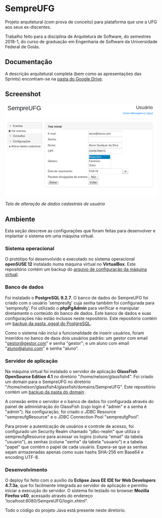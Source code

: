 # SempreUFG

Projeto arquitetural (com prova de conceito) para plataforma que une a UFG aos seus ex-discentes.

Trabalho feito para a disciplina de Arquitetura de Software, do semestres 2018-1, do curso de graduação em Engenharia de Software da Universidade Federal de Goiás.

## Documentação

A descrição arquitetural completa (bem como as apresentações das Sprints) encontram-se na [pasta do Google Drive](https://drive.google.com/open?id=1guxaoQO206zibiFeCEyuzGVLhktmJKyK).

## Screenshot

![Imagem](./.screenshots/dadosCadastrais.png)

*Tela de alteração de dados cadastrais de usuário*

## Ambiente

Esta seção descreve as configurações que foram feitas para desenvolver e implantar o sistema em uma máquina virtual.

### Sistema operacional

O protótipo foi desenvolvido e executado no sistema operacional **openSUSE 12** instalado numa máquina virtual no **VirtualBox**. Este repositório contém um backup do [arquivo de configuração da máquina virtual](./.virtualBox/Arquitetura.vbox).

### Banco de dados

Foi instalado o **PostgreSQL 9.2.7**. O banco de dados do SempreUFG foi criado com o usuário 'sempreufg' cuja senha também foi configurada para 'sempreufg'. Foi utilizado o **phpPgAdmin** para verificar e manipular diretamente o conteúdo do banco de dados. Este banco de dados e suas configurações não estão inclusos neste repositório. Este repositório contém um [backup da pasta .pgsql do PostgreSQL](./.pgsql/).

Como o sistema não inclui a funcionalidade de inserir usuários, foram inseridos no banco de daos dois usuários padrão: um gestor com email "gestor@gestor.com" e senha "gestor"; e um aluno com email "aluno@aluno.com" e senha "aluno".

### Servidor de aplicação

Na máquina virtual foi instalado o servidor de aplicação **GlassFish OpenSource Edition 4.1** no diretório "/home/nelson/glassfish4". Foi criado um domain para o SempreUFG no diretório "/home/nelson/glassfish4/glassfish/domains/SempreUFG". Este repositório contém um [backup da pasta do domain](./.glassfish4/glassfish/domains/SempreUFG/) .

A conexão entre o servidor e o banco de dados foi configurada através do painel de administração do GlassFish (cujo login é "admin" e a senha é "admin"). Na configuração, foi criado o JDBC Resource "sempreufgResource" e o JDBC Connection Pool "sempreufgPool".

Para prover a autenticação de usuários e controle de acesso, foi configurado um Security Realm chamado "jdbc-realm" que utiliza o sempreufgResource para acessar os logins (coluna "email" da tabela "usuario"), as senhas (coluna "senha" da tabela "usuario") e a tabela "papel" que contém o papel de cada usuário. Espera-se que as senhas sejam armazenadas apenas como suas hashs SHA-256 em Base64 e encoding UTF-8.

### Desenvolvimento

O deploy foi feito com o auxílio da **Eclipse Java EE IDE for Web Developers 4.7.3a**, que foi facilmente integrada ao servidor de aplicação e permitiu iniciar a execução do servidor. O sistema foi testado no browser **Mozilla Firefox v40**, acessado através do endereço 'localhost:8080/SempreUFG/login.xhtml".

Todo o código do projeto Java está presente neste diretório.


